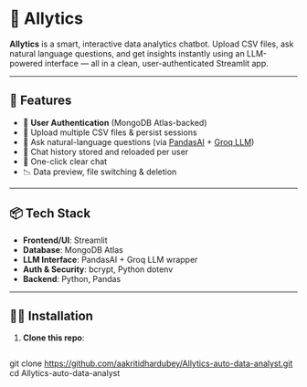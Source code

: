 # 🤖 Allytics

**Allytics** is a smart, interactive data analytics chatbot. Upload CSV files, ask natural language questions, and get insights instantly using an LLM-powered interface — all in a clean, user-authenticated Streamlit app.

---

## 🚀 Features

- 🔐 **User Authentication** (MongoDB Atlas-backed)
- 📂 Upload multiple CSV files & persist sessions
- 🧠 Ask natural-language questions (via [PandasAI](https://github.com/gventuri/pandas-ai) + [Groq LLM](https://groq.com/))
- 💬 Chat history stored and reloaded per user
- 🧹 One-click clear chat
- 📉 Data preview, file switching & deletion

---

## 📦 Tech Stack

- **Frontend/UI**: Streamlit
- **Database**: MongoDB Atlas
- **LLM Interface**: PandasAI + Groq LLM wrapper
- **Auth & Security**: bcrypt, Python dotenv
- **Backend**: Python, Pandas

---

## 🧑‍💻 Installation

1. **Clone this repo**:

   ```bash
  git clone https://github.com/aakritidhardubey/Allytics-auto-data-analyst.git
  cd Allytics-auto-data-analyst

